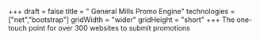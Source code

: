 +++
draft = false
title = " General Mills Promo Engine"
technologies = ["net","bootstrap"]
gridWidth = "wider"
gridHeight = "short"
+++
The one-touch point for over 300 websites to submit promotions
